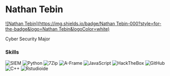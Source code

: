 # Nathan Tebin

[![Nathan Tebin](https://img.shields.io/badge/Nathan Tebin-000?style=for-the-badge&logo=Nathan Tebin&logoColor=white)](https://www.linkedin.com/in/nathan-tebin-865638221/)


Cyber Security Major

### Skills
![SIEM](https://img.shields.io/badge/SIEM-000?style=for-the-badge&logo=SIEM)
![Python](https://img.shields.io/badge/Python-000?style=for-the-badge&logo=Python)
![7Zip](https://img.shields.io/badge/7Zip-000?style=for-the-badge&logo=7Zip)
![A-Frame](https://img.shields.io/badge/A-Frame-000?style=for-the-badge&logo=A-Frame)
![JavaScript](https://img.shields.io/badge/JavaScript-000?style=for-the-badge&logo=JavaScript)
![HackTheBox](https://img.shields.io/badge/HackTheBox-000?style=for-the-badge&logo=HackTheBox)
![GitHub](https://img.shields.io/badge/GitHub-000?style=for-the-badge&logo=GitHub)
![C++](https://img.shields.io/badge/C++-000?style=for-the-badge&logo=C++)
![Rstudioide](https://img.shields.io/badge/Rstudioide-000?style=for-the-badge&logo=Rstudioide)


